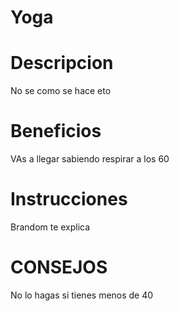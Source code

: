# Yoga

# Descripcion 
No se como se hace eto

# Beneficios
VAs a llegar sabiendo respirar a los 60

# Instrucciones 
Brandom te explica

# CONSEJOS
No lo hagas si tienes menos de 40